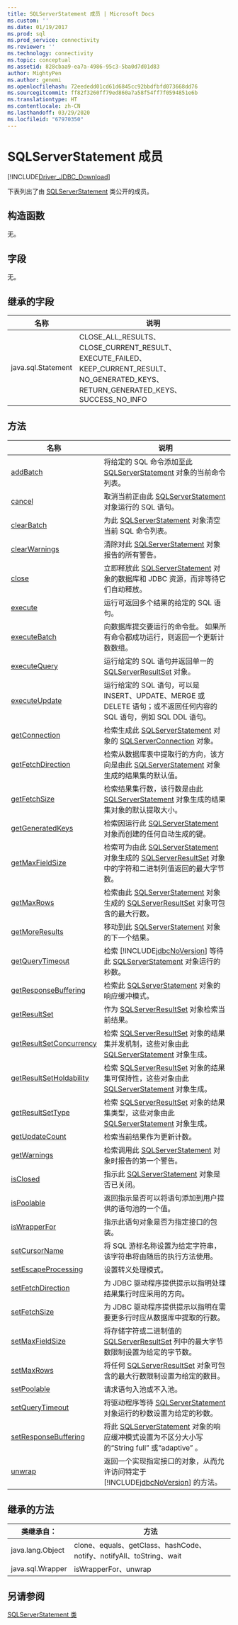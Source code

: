 ```yaml
---
title: SQLServerStatement 成员 | Microsoft Docs
ms.custom: ''
ms.date: 01/19/2017
ms.prod: sql
ms.prod_service: connectivity
ms.reviewer: ''
ms.technology: connectivity
ms.topic: conceptual
ms.assetid: 828cbaa9-ea7a-4986-95c3-5ba0d7d01d83
author: MightyPen
ms.author: genemi
ms.openlocfilehash: 72eededd01cd61d6845cc92bbdfbfd073668dd76
ms.sourcegitcommit: ff82f3260ff79ed860a7a58f54ff7f0594851e6b
ms.translationtype: HT
ms.contentlocale: zh-CN
ms.lasthandoff: 03/29/2020
ms.locfileid: "67970350"
---
```

# <a name="sqlserverstatement-members"></a>SQLServerStatement 成员
[!INCLUDE[Driver_JDBC_Download](../../../includes/driver_jdbc_download.md)]

  下表列出了由 [SQLServerStatement](../../../connect/jdbc/reference/sqlserverstatement-class.md) 类公开的成员。  
  
## <a name="constructors"></a>构造函数  
 无。  
  
## <a name="fields"></a>字段  
 无。  
  
## <a name="inherited-fields"></a>继承的字段  
  
|名称|说明|  
|----------|-----------------|  
|java.sql.Statement|CLOSE_ALL_RESULTS、CLOSE_CURRENT_RESULT、EXECUTE_FAILED、KEEP_CURRENT_RESULT、NO_GENERATED_KEYS、RETURN_GENERATED_KEYS、SUCCESS_NO_INFO|  
  
## <a name="methods"></a>方法  
  
|名称|说明|  
|----------|-----------------|  
|[addBatch](../../../connect/jdbc/reference/addbatch-method-sqlserverstatement.md)|将给定的 SQL 命令添加至此 [SQLServerStatement](../../../connect/jdbc/reference/sqlserverstatement-class.md) 对象的当前命令列表。|  
|[cancel](../../../connect/jdbc/reference/cancel-method-sqlserverstatement.md)|取消当前正由此 [SQLServerStatement](../../../connect/jdbc/reference/sqlserverstatement-class.md) 对象运行的 SQL 语句。|  
|[clearBatch](../../../connect/jdbc/reference/clearbatch-method-sqlserverstatement.md)|为此 [SQLServerStatement](../../../connect/jdbc/reference/sqlserverstatement-class.md) 对象清空当前 SQL 命令列表。|  
|[clearWarnings](../../../connect/jdbc/reference/clearwarnings-method-sqlserverstatement.md)|清除对此 [SQLServerStatement](../../../connect/jdbc/reference/sqlserverstatement-class.md) 对象报告的所有警告。|  
|[close](../../../connect/jdbc/reference/close-method-sqlserverstatement.md)|立即释放此 [SQLServerStatement](../../../connect/jdbc/reference/sqlserverstatement-class.md) 对象的数据库和 JDBC 资源，而非等待它们自动释放。|  
|[execute](../../../connect/jdbc/reference/execute-method-sqlserverstatement.md)|运行可返回多个结果的给定的 SQL 语句。|  
|[executeBatch](../../../connect/jdbc/reference/executebatch-method-sqlserverstatement.md)|向数据库提交要运行的命令批。 如果所有命令都成功运行，则返回一个更新计数数组。|  
|[executeQuery](../../../connect/jdbc/reference/executequery-method-sqlserverstatement.md)|运行给定的 SQL 语句并返回单一的 [SQLServerResultSet](../../../connect/jdbc/reference/sqlserverresultset-class.md) 对象。|  
|[executeUpdate](../../../connect/jdbc/reference/executeupdate-method-sqlserverstatement.md)|运行给定的 SQL 语句，可以是 INSERT、UPDATE、MERGE 或 DELETE 语句；或不返回任何内容的 SQL 语句，例如 SQL DDL 语句。|  
|[getConnection](../../../connect/jdbc/reference/getconnection-method-sqlserverstatement.md)|检索生成此 [SQLServerStatement](../../../connect/jdbc/reference/sqlserverconnection-class.md) 对象的 [SQLServerConnection](../../../connect/jdbc/reference/sqlserverstatement-class.md) 对象。|  
|[getFetchDirection](../../../connect/jdbc/reference/getfetchdirection-method-sqlserverstatement.md)|检索从数据库表中提取行的方向，该方向是由此 [SQLServerStatement](../../../connect/jdbc/reference/sqlserverstatement-class.md) 对象生成的结果集的默认值。|  
|[getFetchSize](../../../connect/jdbc/reference/getfetchsize-method-sqlserverstatement.md)|检索结果集行数，该行数是由此 [SQLServerStatement](../../../connect/jdbc/reference/sqlserverstatement-class.md) 对象生成的结果集对象的默认提取大小。|  
|[getGeneratedKeys](../../../connect/jdbc/reference/getgeneratedkeys-method-sqlserverstatement.md)|检索因运行此 [SQLServerStatement](../../../connect/jdbc/reference/sqlserverstatement-class.md) 对象而创建的任何自动生成的键。|  
|[getMaxFieldSize](../../../connect/jdbc/reference/getmaxfieldsize-method-sqlserverstatement.md)|检索可为由此 [SQLServerStatement](../../../connect/jdbc/reference/sqlserverresultset-class.md) 对象生成的 [SQLServerResultSet](../../../connect/jdbc/reference/sqlserverstatement-class.md) 对象中的字符和二进制列值返回的最大字节数。|  
|[getMaxRows](../../../connect/jdbc/reference/getmaxrows-method-sqlserverstatement.md)|检索由此 [SQLServerStatement](../../../connect/jdbc/reference/sqlserverresultset-class.md) 对象生成的 [SQLServerResultSet](../../../connect/jdbc/reference/sqlserverstatement-class.md) 对象可包含的最大行数。|  
|[getMoreResults](../../../connect/jdbc/reference/getmoreresults-method-sqlserverstatement.md)|移动到此 [SQLServerStatement](../../../connect/jdbc/reference/sqlserverstatement-class.md) 对象的下一个结果。|  
|[getQueryTimeout](../../../connect/jdbc/reference/getquerytimeout-method-sqlserverstatement.md)|检索 [!INCLUDE[jdbcNoVersion](../../../includes/jdbcnoversion_md.md)] 等待此 [SQLServerStatement](../../../connect/jdbc/reference/sqlserverstatement-class.md) 对象运行的秒数。|  
|[getResponseBuffering](../../../connect/jdbc/reference/getresponsebuffering-method-sqlserverstatement.md)|检索此 [SQLServerStatement](../../../connect/jdbc/reference/sqlserverstatement-class.md) 对象的响应缓冲模式。|  
|[getResultSet](../../../connect/jdbc/reference/getresultset-method-sqlserverstatement.md)|作为 [SQLServerResultSet](../../../connect/jdbc/reference/sqlserverresultset-class.md) 对象检索当前结果。|  
|[getResultSetConcurrency](../../../connect/jdbc/reference/getresultsetconcurrency-method-sqlserverstatement.md)|检索 [SQLServerResultSet](../../../connect/jdbc/reference/sqlserverresultset-class.md) 对象的结果集并发机制，这些对象由此 [SQLServerStatement](../../../connect/jdbc/reference/sqlserverstatement-class.md) 对象生成。|  
|[getResultSetHoldability](../../../connect/jdbc/reference/getresultsetholdability-method-sqlserverstatement.md)|检索 [SQLServerResultSet](../../../connect/jdbc/reference/sqlserverresultset-class.md) 对象的结果集可保持性，这些对象由此 [SQLServerStatement](../../../connect/jdbc/reference/sqlserverstatement-class.md) 对象生成。|  
|[getResultSetType](../../../connect/jdbc/reference/getresultsettype-method-sqlserverstatement.md)|检索 [SQLServerResultSet](../../../connect/jdbc/reference/sqlserverresultset-class.md) 对象的结果集类型，这些对象由此 [SQLServerStatement](../../../connect/jdbc/reference/sqlserverstatement-class.md) 对象生成。|  
|[getUpdateCount](../../../connect/jdbc/reference/getupdatecount-method-sqlserverstatement.md)|检索当前结果作为更新计数。|  
|[getWarnings](../../../connect/jdbc/reference/getwarnings-method-sqlserverstatement.md)|检索调用此 [SQLServerStatement](../../../connect/jdbc/reference/sqlserverstatement-class.md) 对象时报告的第一个警告。|  
|[isClosed](../../../connect/jdbc/reference/isclosed-method-sqlserverstatement.md)|指示此 [SQLServerStatement](../../../connect/jdbc/reference/sqlserverstatement-class.md) 对象是否已关闭。|  
|[isPoolable](../../../connect/jdbc/reference/ispoolable-method-sqlserverstatement.md)|返回指示是否可以将语句添加到用户提供的语句池的一个值。|  
|[isWrapperFor](../../../connect/jdbc/reference/iswrapperfor-method-sqlserverstatement.md)|指示此语句对象是否为指定接口的包装。|  
|[setCursorName](../../../connect/jdbc/reference/setcursorname-method-sqlserverstatement.md)|将 SQL 游标名称设置为给定字符串，该字符串将由随后的执行方法使用。|  
|[setEscapeProcessing](../../../connect/jdbc/reference/setescapeprocessing-method-sqlserverstatement.md)|设置转义处理模式。|  
|[setFetchDirection](../../../connect/jdbc/reference/setfetchdirection-method-sqlserverstatement.md)|为 JDBC 驱动程序提供提示以指明处理结果集行时应采用的方向。|  
|[setFetchSize](../../../connect/jdbc/reference/setfetchsize-method-sqlserverstatement.md)|为 JDBC 驱动程序提供提示以指明在需要更多行时应从数据库中提取的行数。|  
|[setMaxFieldSize](../../../connect/jdbc/reference/setmaxfieldsize-method-sqlserverstatement.md)|将存储字符或二进制值的 [SQLServerResultSet](../../../connect/jdbc/reference/sqlserverresultset-class.md) 列中的最大字节数限制设置为给定的字节数。|  
|[setMaxRows](../../../connect/jdbc/reference/setmaxrows-method-sqlserverstatement.md)|将任何 [SQLServerResultSet](../../../connect/jdbc/reference/sqlserverresultset-class.md) 对象可包含的最大行数限制设置为给定的数目。|  
|[setPoolable](../../../connect/jdbc/reference/setpoolable-method-sqlserverstatement.md)|请求语句入池或不入池。|  
|[setQueryTimeout](../../../connect/jdbc/reference/setquerytimeout-method-sqlserverstatement.md)|将驱动程序等待 [SQLServerStatement](../../../connect/jdbc/reference/sqlserverstatement-class.md) 对象运行的秒数设置为给定的秒数。|  
|[setResponseBuffering](../../../connect/jdbc/reference/setresponsebuffering-method-sqlserverstatement.md)|将此 [SQLServerStatement](../../../connect/jdbc/reference/sqlserverstatement-class.md) 对象的响应缓冲模式设置为不区分大小写的“String full”  或“adaptive”  。|  
|[unwrap](../../../connect/jdbc/reference/unwrap-method-sqlserverstatement.md)|返回一个实现指定接口的对象，从而允许访问特定于 [!INCLUDE[jdbcNoVersion](../../../includes/jdbcnoversion_md.md)] 的方法。|  
  
## <a name="inherited-methods"></a>继承的方法  
  
|类继承自：|方法|  
|---------------------------|-------------|  
|java.lang.Object|clone、equals、getClass、hashCode、notify、notifyAll、toString、wait|  
|java.sql.Wrapper|isWrapperFor、unwrap|  
  
## <a name="see-also"></a>另请参阅  
 [SQLServerStatement 类](../../../connect/jdbc/reference/sqlserverstatement-class.md)  
  
  
